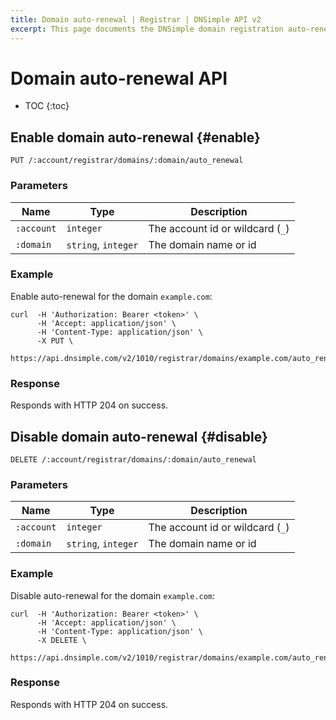 ```yaml
---
title: Domain auto-renewal | Registrar | DNSimple API v2
excerpt: This page documents the DNSimple domain registration auto-renewal API v2.
---
```


# Domain auto-renewal API

* TOC
{:toc}


## Enable domain auto-renewal {#enable}

    PUT /:account/registrar/domains/:domain/auto_renewal

### Parameters

Name | Type | Description
-----|------|------------
`:account` | `integer` | The account id or wildcard (`_`)
`:domain` | `string`, `integer` | The domain name or id

### Example

Enable auto-renewal for the domain `example.com`:

    curl  -H 'Authorization: Bearer <token>' \
          -H 'Accept: application/json' \
          -H 'Content-Type: application/json' \
          -X PUT \
          https://api.dnsimple.com/v2/1010/registrar/domains/example.com/auto_renewal

### Response

Responds with HTTP 204 on success.


## Disable domain auto-renewal {#disable}

    DELETE /:account/registrar/domains/:domain/auto_renewal

### Parameters

Name | Type | Description
-----|------|------------
`:account` | `integer` | The account id or wildcard (`_`)
`:domain` | `string`, `integer` | The domain name or id

### Example

Disable auto-renewal for the domain `example.com`:

    curl  -H 'Authorization: Bearer <token>' \
          -H 'Accept: application/json' \
          -H 'Content-Type: application/json' \
          -X DELETE \
          https://api.dnsimple.com/v2/1010/registrar/domains/example.com/auto_renewal

### Response

Responds with HTTP 204 on success.
